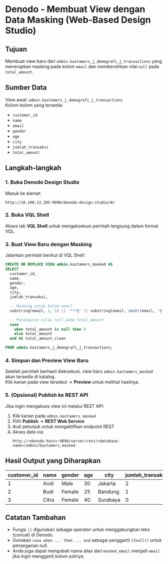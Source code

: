 
# Denodo - Membuat View dengan Data Masking (Web-Based Design Studio)

## Tujuan
Membuat view baru dari `admin.kastamers_j_demografi_j_transactions` yang menerapkan masking pada kolom `email` dan membersihkan nilai `null` pada `total_amount`.

## Sumber Data

View awal: `admin.kastamers_j_demografi_j_transactions`  
Kolom-kolom yang tersedia:

- `customer_id`
- `name`
- `email`
- `gender`
- `age`
- `city`
- `jumlah_transaksi`
- `total_amount`

## Langkah-langkah

### 1. Buka Denodo Design Studio
Masuk ke alamat:
```
http://10.100.13.205:9090/denodo-design-studio/#/
```

### 2. Buka VQL Shell
Akses tab **VQL Shell** untuk mengeksekusi perintah langsung dalam format VQL.

### 3. Buat View Baru dengan Masking
Jalankan perintah berikut di VQL Shell:

```sql
CREATE OR REPLACE VIEW admin.kastamers_masked AS
SELECT
  customer_id,
  name,
  gender,
  age,
  city,
  jumlah_transaksi,

  -- Masking untuk kolom email
  substring(email, 1, 1) || '***@' || substring(email, instr(email, '@') + 1) AS masked_email,

  -- Penanganan nilai null pada total_amount
  case
    when total_amount is null then 0
    else total_amount
  end AS total_amount_clean

FROM admin.kastamers_j_demografi_j_transactions;
```

### 4. Simpan dan Preview View Baru
Setelah perintah berhasil dieksekusi, view baru `admin.kastamers_masked` akan tersedia di katalog.  
Klik kanan pada view tersebut → **Preview** untuk melihat hasilnya.

### 5. (Opsional) Publish ke REST API
Jika ingin mengakses view ini melalui REST API:
1. Klik kanan pada `admin.kastamers_masked`
2. Pilih **Publish** → **REST Web Service**
3. Ikuti petunjuk untuk mengaktifkan endpoint REST
4. Akses data via:
   ```
   http://<denodo-host>:9090/server/rest/<database-name>/admin/kastamers_masked
   ```

## Hasil Output yang Diharapkan

| customer_id | name  | gender | age | city     | jumlah_transaksi | masked_email     | total_amount_clean |
|-------------|-------|--------|-----|----------|------------------|------------------|---------------------|
| 1           | Andi  | Male   | 30  | Jakarta  | 2                | a***@mail.com    | 250000              |
| 2           | Budi  | Female | 25  | Bandung  | 1                | b***@mail.com    | 200000              |
| 3           | Citra | Female | 40  | Surabaya | 0                | c***@mail.com    | 0                   |

## Catatan Tambahan

- Fungsi `||` digunakan sebagai operator untuk menggabungkan teks (concat) di Denodo.
- Gunakan `case when ... then ... end` sebagai pengganti `ifnull()` untuk penanganan null.
- Anda juga dapat mengubah nama alias dari `masked_email` menjadi `email` jika ingin mengganti kolom aslinya.
